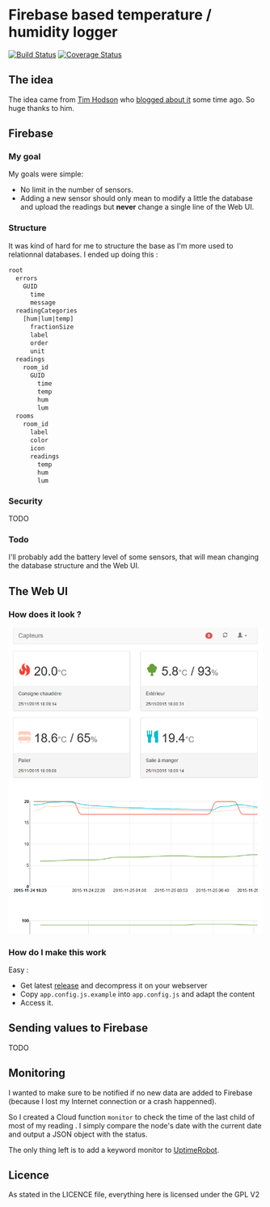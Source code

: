 ﻿# Firebase based temperature / humidity logger

[![Build Status](https://www.travis-ci.org/seblucas/firebase-sensor.svg?branch=master)](https://www.travis-ci.org/seblucas/firebase-sensor) [![Coverage Status](https://coveralls.io/repos/github/seblucas/firebase-sensor/badge.svg?branch=master)](https://coveralls.io/github/seblucas/firebase-sensor?branch=master)

## The idea

The idea came from [Tim Hodson](https://github.com/timhodson/rpi-sensor-station) who [blogged about it](http://timhodson.com/2014/04/rpi-sensor-network-collecting-the-data/) some time ago. So huge thanks to him.

## Firebase

### My goal

My goals were simple:
 * No limit in the number of sensors.
 * Adding a new sensor should only mean to modify a little the database and upload the readings but **never** change a single line of the Web UI.

### Structure

It was kind of hard for me to structure the base as I'm more used to relationnal databases. I ended up doing this :

```
root
  errors
    GUID
      time
      message
  readingCategories
    [hum|lum|temp]
      fractionSize
      label
      order
      unit
  readings
    room_id
      GUID
        time
        temp
        hum
        lum
  rooms
    room_id
      label
      color
      icon
      readings
        temp
        hum
        lum
```

### Security

TODO

### Todo

I'll probably add the battery level of some sensors, that will mean changing the database structure and the Web UI.

## The Web UI

### How does it look ?

![Image](firebase-sensor.png)

### How do I make this work

Easy :
 * Get latest [release](https://github.com/seblucas/firebase-sensor/releases) and decompress it on your webserver
 * Copy `app.config.js.example` into `app.config.js` and adapt the content
 * Access it.

## Sending values to Firebase

TODO

## Monitoring

I wanted to make sure to be notified if no new data are added to Firebase (because I lost my Internet connection or a crash happenned).

So I created a Cloud function `monitor` to check the time of the last child of most of my reading . I simply compare the node's date with the current date and output a JSON object with the status.

The only thing left is to add a keyword monitor to [UptimeRobot](http://uptimerobot.com/).

## Licence

As stated in the LICENCE file, everything here is licensed under the GPL V2
